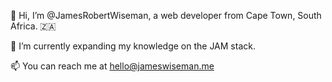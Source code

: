 👋 Hi, I’m @JamesRobertWiseman, a web developer from Cape Town, South Africa. 🇿🇦

🌱 I’m currently expanding my knowledge on the JAM stack.

📫 You can reach me at hello@jameswiseman.me

<!---
JamesRobertWiseman/JamesRobertWiseman is a ✨ special ✨ repository because its `README.md` (this file) appears on your GitHub profile.
You can click the Preview link to take a look at your changes.
--->
